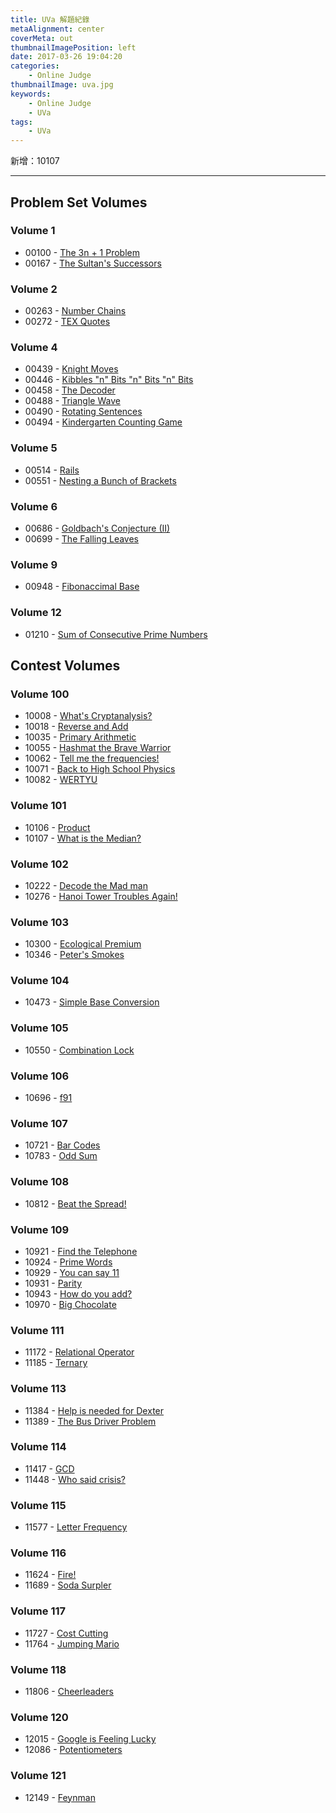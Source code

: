 ```yaml
---
title: UVa 解題紀錄
metaAlignment: center
coverMeta: out
thumbnailImagePosition: left
date: 2017-03-26 19:04:20
categories:
    - Online Judge
thumbnailImage: uva.jpg
keywords:
	- Online Judge
	- UVa
tags:
    - UVa
---
```

新增：10107
<!-- more --><!-- toc -->

* * *

## Problem Set Volumes
### Volume 1

- 00100 - [The 3n + 1 Problem](https://github.com/TheoKlein/UVa/blob/master/ProblemSetVolumes/Volume1/00100.cpp)
- 00167 - [The Sultan's Successors](https://github.com/TheoKlein/UVa/blob/master/ProblemSetVolumes/Volume1/00167.cpp)

### Volume 2

- 00263 - [Number Chains](https://github.com/TheoKlein/UVa/blob/master/ProblemSetVolumes/Volume2/00263.cpp)
- 00272 - [TEX Quotes](https://github.com/TheoKlein/UVa/blob/master/ProblemSetVolumes/Volume2/00272.cpp)

### Volume 4

- 00439 - [Knight Moves](https://github.com/TheoKlein/UVa/blob/master/ProblemSetVolumes/Volume4/00439.cpp)
- 00446 - [Kibbles "n" Bits "n" Bits "n" Bits](https://github.com/TheoKlein/UVa/blob/master/ProblemSetVolumes/Volume4/00446.cpp)
- 00458 - [The Decoder](https://github.com/TheoKlein/UVa/blob/master/ProblemSetVolumes/Volume4/00458.cpp)
- 00488 - [Triangle Wave](https://github.com/TheoKlein/UVa/blob/master/ProblemSetVolumes/Volume4/00488.cpp)
- 00490 - [Rotating Sentences](https://github.com/TheoKlein/UVa/blob/master/ProblemSetVolumes/Volume4/00490.cpp)
- 00494 - [Kindergarten Counting Game](https://github.com/TheoKlein/UVa/blob/master/ProblemSetVolumes/Volume4/00494.c)

### Volume 5
- 00514 - [Rails](https://github.com/TheoKlein/UVa/blob/master/ProblemSetVolumes/Volume5/00514.cpp)
- 00551 - [Nesting a Bunch of Brackets](https://github.com/TheoKlein/UVa/blob/master/ProblemSetVolumes/Volume5/00551.cpp)

### Volume 6

- 00686 - [Goldbach's Conjecture (II)](https://github.com/TheoKlein/UVa/blob/master/ProblemSetVolumes/Volume6/00686.cpp)
- 00699 - [The Falling Leaves](https://github.com/TheoKlein/UVa/blob/master/ProblemSetVolumes/Volume6/00699.cpp)

### Volume 9

- 00948 - [Fibonaccimal Base](https://github.com/TheoKlein/UVa/blob/master/ProblemSetVolumes/Volume9/00948.cpp)

### Volume 12

- 01210 - [Sum of Consecutive Prime Numbers](https://github.com/TheoKlein/UVa/blob/master/ProblemSetVolumes/Volume12/01210.cpp)

## Contest Volumes
### Volume 100

- 10008 - [What's Cryptanalysis?](https://github.com/TheoKlein/UVa/blob/master/ContestVolumes/Volume100/10008.cpp)
- 10018 - [Reverse and Add](https://github.com/TheoKlein/UVa/blob/master/ContestVolumes/Volume100/10018.cpp)
- 10035 - [Primary Arithmetic](https://github.com/TheoKlein/UVa/blob/master/ContestVolumes/Volume100/10035.cpp)
- 10055 - [Hashmat the Brave Warrior](https://github.com/TheoKlein/UVa/blob/master/ContestVolumes/Volume100/10055.cpp)
- 10062 - [Tell me the frequencies!](https://github.com/TheoKlein/UVa/blob/master/ContestVolumes/Volume100/10062.cpp)
- 10071 - [Back to High School Physics](https://github.com/TheoKlein/UVa/blob/master/ContestVolumes/Volume100/10071.cpp)
- 10082 - [WERTYU](https://github.com/TheoKlein/UVa/blob/master/ContestVolumes/Volume100/10082.cpp)

### Volume 101

- 10106 - [Product](https://github.com/TheoKlein/UVa/blob/master/ContestVolumes/Volume101/10106.cpp)
- 10107 - [What is the Median?](https://github.com/TheoKlein/UVa/blob/master/ContestVolumes/Volume101/10107.cpp)

### Volume 102

- 10222 - [Decode the Mad man](https://github.com/TheoKlein/UVa/blob/master/ContestVolumes/Volume102/10222.cpp)
- 10276 - [Hanoi Tower Troubles Again!](https://github.com/TheoKlein/UVa/blob/master/ContestVolumes/Volume102/10276.cpp)

### Volume 103

- 10300 - [Ecological Premium](https://github.com/TheoKlein/UVa/blob/master/ContestVolumes/Volume103/10300.cpp)
- 10346 - [Peter's Smokes](https://github.com/TheoKlein/UVa/blob/master/ContestVolumes/Volume103/10346.cpp)

### Volume 104

- 10473 - [Simple Base Conversion](https://github.com/TheoKlein/UVa/blob/master/ContestVolumes/Volume104/10473.cpp)

### Volume 105

- 10550 - [Combination Lock](https://github.com/TheoKlein/UVa/blob/master/ContestVolumes/Volume105/10550.cpp)

### Volume 106

- 10696 - [f91](https://github.com/TheoKlein/UVa/blob/master/ContestVolumes/Volume106/10696.cpp)

### Volume 107

- 10721 - [Bar Codes](https://github.com/TheoKlein/UVa/blob/master/ContestVolumes/Volume107/10721.cpp)
- 10783 - [Odd Sum](https://github.com/TheoKlein/UVa/blob/master/ContestVolumes/Volume107/10783.cpp)

### Volume 108

- 10812 - [Beat the Spread!](https://github.com/TheoKlein/UVa/blob/master/ContestVolumes/Volume108/10812.cpp)

### Volume 109

- 10921 - [Find the Telephone](https://github.com/TheoKlein/UVa/blob/master/ContestVolumes/Volume109/10921.cpp)
- 10924 - [Prime Words](https://github.com/TheoKlein/UVa/blob/master/ContestVolumes/Volume109/10924.cpp)
- 10929 - [You can say 11](https://github.com/TheoKlein/UVa/blob/master/ContestVolumes/Volume109/10929.cpp)
- 10931 - [Parity](https://github.com/TheoKlein/UVa/blob/master/ContestVolumes/Volume109/10931.cpp)
- 10943 - [How do you add?](https://github.com/TheoKlein/UVa/blob/master/ContestVolumes/Volume109/10943.cpp)
- 10970 - [Big Chocolate](https://github.com/TheoKlein/UVa/blob/master/ContestVolumes/Volume109/10970.cpp)

### Volume 111

- 11172 - [Relational Operator](https://github.com/TheoKlein/UVa/blob/master/ContestVolumes/Volume111/11172.cpp)
- 11185 - [Ternary](https://github.com/TheoKlein/UVa/blob/master/ContestVolumes/Volume111/11185.cpp)

### Volume 113

- 11384 - [Help is needed for Dexter](https://github.com/TheoKlein/UVa/blob/master/ContestVolumes/Volume113/11384.cpp)
- 11389 - [The Bus Driver Problem](https://github.com/TheoKlein/UVa/blob/master/ContestVolumes/Volume113/11389.cpp)

### Volume 114

- 11417 - [GCD](https://github.com/TheoKlein/UVa/blob/master/ContestVolumes/Volume114/11417.cpp)
- 11448 - [Who said crisis?](https://github.com/TheoKlein/UVa/blob/master/ContestVolumes/Volume114/11448.cpp)

### Volume 115

- 11577 - [Letter Frequency](https://github.com/TheoKlein/UVa/blob/master/ContestVolumes/Volume115/11577.cpp)

### Volume 116

- 11624 - [Fire!](https://github.com/TheoKlein/UVa/blob/master/ContestVolumes/Volume116/11624.cpp)
- 11689 - [Soda Surpler](https://github.com/TheoKlein/UVa/blob/master/ContestVolumes/Volume116/11689.cpp)

### Volume 117

- 11727 - [Cost Cutting](https://github.com/TheoKlein/UVa/blob/master/ContestVolumes/Volume117/11727.cpp)
- 11764 - [Jumping Mario](https://github.com/TheoKlein/UVa/blob/master/ContestVolumes/Volume117/11764.cpp)

### Volume 118

- 11806 - [Cheerleaders](https://github.com/TheoKlein/UVa/blob/master/ContestVolumes/Volume118/11806.cpp)

### Volume 120

- 12015 - [Google is Feeling Lucky](https://github.com/TheoKlein/UVa/blob/master/ContestVolumes/Volume120/12015.cpp)
- 12086 - [Potentiometers](https://github.com/TheoKlein/UVa/blob/master/ContestVolumes/Volume120/12086.cpp)

### Volume 121

- 12149 - [Feynman](https://github.com/TheoKlein/UVa/blob/master/ContestVolumes/Volume121/12149.cpp)

